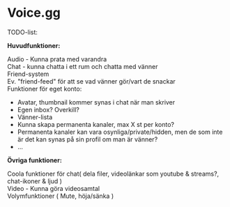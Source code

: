 Voice.gg
=====


TODO-list:

<b>Huvudfunktioner:</b>

Audio - Kunna prata med varandra<br>
Chat - kunna chatta i ett rum och chatta med vänner<br>
Friend-system<br>
Ev. "friend-feed" för att se vad vänner gör/vart de snackar<br/>
Funktioner för eget konto:<br/>
<ul>
<li>Avatar, thumbnail kommer synas i chat när man skriver</li>
<li>Egen inbox? Overkill?</li>
<li>Vänner-lista</li>
<li>Kunna skapa permanenta kanaler, max X st per konto?</li>
<li>Permanenta kanaler kan vara osynliga/private/hidden, men de som inte är det kan synas på sin profil om man är vänner?</li>
<li>...</li>
</ul>

<b>Övriga funktioner:<br></b>

Coola funktioner för chat( dela filer, videolänkar som youtube & streams?, chat-ikoner & ljud )<br>
Video - Kunna göra videosamtal<br>
Volymfunktioner ( Mute, höja/sänka )<br>
